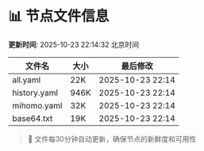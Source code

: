 # 📊 节点文件信息

**更新时间**: 2025-10-23 22:14:32 北京时间

| 文件名 | 大小 | 最后修改 |
|--------|------|----------|
| all.yaml | 22K | 2025-10-23 22:14 |
| history.yaml | 946K | 2025-10-23 22:14 |
| mihomo.yaml | 32K | 2025-10-23 22:14 |
| base64.txt | 19K | 2025-10-23 22:14 |

> 🔄 文件每30分钟自动更新，确保节点的新鲜度和可用性
